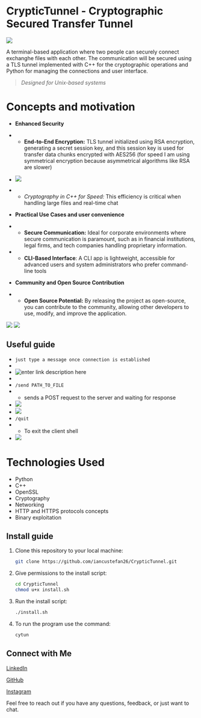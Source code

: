 # CrypticTunnel - Cryptographic Secured Transfer Tunnel
   ![](https://i.imgur.com/pbQ7EZ9.png)



   

A terminal-based application where two people can securely connect exchanghe files with each other.
The communication will be secured using a TLS tunnel implemented with C++ for the cryptographic operations and Python for managing the connections and user interface.

> *Designed for Unix-based systems*


# Concepts and motivation


 - ****Enhanced Security****
- -   **End-to-End Encryption:** TLS tunnel initialized using RSA encryption, generating a secret session key, and this session key is used for transfer data chunks encrypted with AES256 (for speed I am using symmetrical encryption because asymmetrical algorithms like RSA are slower)
- ![](https://i.imgur.com/P9Ye7At.png)
- -   _Cryptography in C++ for Speed:_ This efficiency is critical when handling large files and real-time chat
-  **Practical Use Cases and user convenience**

- -  **Secure Communication:** Ideal for corporate environments where secure communication is paramount, such as in financial institutions, legal firms, and tech companies handling proprietary information.
- -   **CLI-Based Interface**: A CLI app is lightweight, accessible for advanced users and system administrators who prefer command-line tools

-  **Community and Open Source Contribution**

- -  **Open Source Potential:** By releasing the project as open-source, you can contribute to the community, allowing other developers to use, modify, and improve the application.

![](https://i.imgur.com/kzrY0ms.png)
![](https://i.imgur.com/o8aYIeN.png)


## Useful guide
 - `just type a message once connection is established`
 - 
 - ![enter link description here](https://i.imgur.com/4sinzSN.png)
 - [](https://i.imgur.com/4sinzSN.png)
 - `/send PATH_TO_FILE`
 - - sends a POST request to the server and waiting for response
 - ![](https://i.imgur.com/W7lBTTL.png)
 - ![](https://i.imgur.com/wFaCsgh.png)
 - `/quit`
 - - To exit the client shell
 - ![](https://i.imgur.com/i7EC8tJ.png)





# Technologies Used

 - Python
 - C++
 - OpenSSL
 - Cryptography
 - Networking
 - HTTP and HTTPS protocols concepts
 - Binary exploitation


## Install guide

1. Clone this repository to your local machine:
   ```bash
   git clone https://github.com/iancustefan26/CrypticTunnel.git
   ```

2. Give permissions to the install script:
	 ```bash
   cd CrypticTunnel
   chmod u+x install.sh
   ```

3. Run the install script:
   ```bash
   ./install.sh
   ```
4. To run the program use the command:
   ```bash
   cytun
   ```

   

## Connect with Me

[LinkedIn](https://www.linkedin.com/in/stefan-teodor-iancu-152a6a284/)

[GitHub](https://www.linkedin.com/in/stefan-teodor-iancu-152a6a284/](https://github.com/iancustefan26))

[Instagram](https://www.instagram.com/iancustefan26/)

Feel free to reach out if you have any questions, feedback, or just want to chat.
